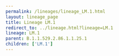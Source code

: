 ```yaml
---
permalink: /lineages/lineage_LM.1.html
layout: lineage_page
title: Lineage LM.1
redirect_to: ../lineage.html?lineage=LM.1
lineage: LM.1
parent: B.1.1.529.2.86.1.1.25.1
children: ['LM.1']
---
```

